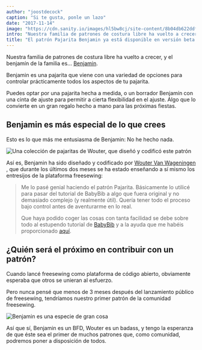 ```yaml
---
author: "joostdecock"
caption: "Si te gusta, ponle un lazo"
date: "2017-11-14"
image: "https://cdn.sanity.io/images/hl5bw8cj/site-content/8b04db622ddf3bff6e2d66a5305903a0e96edd58-2000x1333.jpg"
intro: "Nuestra familia de patrones de costura libre ha vuelto a crecer, y el benjamín de la familia es... Benjamin ."
title: "El patrón Pajarita Benjamin ya está disponible en versión beta. Y ni siquiera tuve que hacer nada."
---
```


Nuestra familia de patrones de costura libre ha vuelto a crecer, y el benjamín de la familia es... [Benjamin](/designs/benjamin).

Benjamin es una pajarita que viene con una variedad de opciones para controlar prácticamente todos los aspectos de tu pajarita.

Puedes optar por una pajarita hecha a medida, o un borrador Benjamín con una cinta de ajuste para permitir a cierta flexibilidad en el ajuste. Algo que lo convierte en un gran regalo hecho a mano para las próximas fiestas.

## Benjamin es más especial de lo que crees

Esto es lo que más me entusiasma de Benjamin: No he hecho nada.

![Una colección de pajaritas de Wouter, que diseñó y codificó este patrón](https://posts.freesewing.org/uploads/bowties_4f3e05ec53.jpg)

Así es, Benjamin ha sido diseñado y codificado por [Wouter Van Wageningen](/users/xdpug) , que durante los últimos dos meses se ha estado enseñando a sí mismo los entresijos de la plataforma freesewing:

> Me lo pasé genial haciendo el patrón Pajarita. Básicamente lo utilicé para pasar del tutorial de BabyBib a algo que fuera original y no demasiado complejo (y realmente útil). Quería tener todo el proceso bajo control antes de aventurarme en lo real. 
> 
> Que haya podido coger las cosas con tanta facilidad se debe sobre todo al estupendo tutorial de [BabyBib](https://freesewing.org/tutorials/pattern-design/) y a la ayuda que me habéis proporcionado [aquí](https://discord.freesewing.org).

## ¿Quién será el próximo en contribuir con un patrón?

Cuando lancé freesewing como plataforma de código abierto, obviamente esperaba que otros se unieran al esfuerzo.

Pero nunca pensé que menos de 3 meses después del lanzamiento público de freesewing, tendríamos nuestro primer patrón de la comunidad freesewing.

![Benjamin es una especie de gran cosa](https://posts.freesewing.org/uploads/giphy_7a40f62815.gif)

Así que sí, Benjamin es un BFD, Wouter es un badass, y tengo la esperanza de que éste sea el primer de muchos patrones que, como comunidad, podremos poner a disposición de todos.

